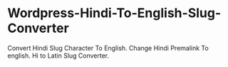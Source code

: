 # Wordpress-Hindi-To-English-Slug-Converter
Convert Hindi Slug Character To English.
Change Hindi Premalink To english.
Hi to Latin Slug Converter.
